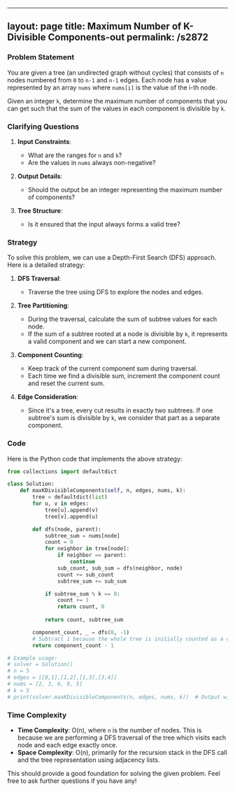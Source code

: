 
---
layout: page
title:  Maximum Number of K-Divisible Components-out
permalink: /s2872
---

### Problem Statement

You are given a tree (an undirected graph without cycles) that consists of `n` nodes numbered from `0` to `n-1` and `n-1` edges. Each node has a value represented by an array `nums` where `nums[i]` is the value of the i-th node.

Given an integer `k`, determine the maximum number of components that you can get such that the sum of the values in each component is divisible by `k`.

### Clarifying Questions

1. **Input Constraints**:
   - What are the ranges for `n` and `k`?
   - Are the values in `nums` always non-negative?

2. **Output Details**:
   - Should the output be an integer representing the maximum number of components?
   
3. **Tree Structure**:
   - Is it ensured that the input always forms a valid tree?
   
### Strategy

To solve this problem, we can use a Depth-First Search (DFS) approach. Here is a detailed strategy:

1. **DFS Traversal**:
   - Traverse the tree using DFS to explore the nodes and edges.
   
2. **Tree Partitioning**:
   - During the traversal, calculate the sum of subtree values for each node.
   - If the sum of a subtree rooted at a node is divisible by `k`, it represents a valid component and we can start a new component.

3. **Component Counting**:
   - Keep track of the current component sum during traversal.
   - Each time we find a divisible sum, increment the component count and reset the current sum.

4. **Edge Consideration**:
   - Since it's a tree, every cut results in exactly two subtrees. If one subtree's sum is divisible by `k`, we consider that part as a separate component.

### Code

Here is the Python code that implements the above strategy:

```python
from collections import defaultdict

class Solution:
    def maxKDivisibleComponents(self, n, edges, nums, k):
        tree = defaultdict(list)
        for u, v in edges:
            tree[u].append(v)
            tree[v].append(u)

        def dfs(node, parent):
            subtree_sum = nums[node]
            count = 0
            for neighbor in tree[node]:
                if neighbor == parent:
                    continue
                sub_count, sub_sum = dfs(neighbor, node)
                count += sub_count
                subtree_sum += sub_sum

            if subtree_sum % k == 0:
                count += 1
                return count, 0
            
            return count, subtree_sum

        component_count, _ = dfs(0, -1)
        # Subtract 1 because the whole tree is initially counted as a component
        return component_count - 1

# Example usage:
# solver = Solution()
# n = 5
# edges = [[0,1],[1,2],[1,3],[3,4]]
# nums = [2, 3, 6, 9, 5]
# k = 5
# print(solver.maxKDivisibleComponents(n, edges, nums, k))  # Output will depend on this sample
```

### Time Complexity

- **Time Complexity**: O(n), where `n` is the number of nodes. This is because we are performing a DFS traversal of the tree which visits each node and each edge exactly once.
- **Space Complexity**: O(n), primarily for the recursion stack in the DFS call and the tree representation using adjacency lists.

This should provide a good foundation for solving the given problem. Feel free to ask further questions if you have any!